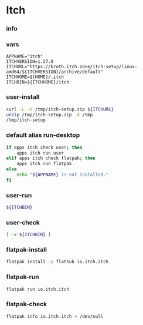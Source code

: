 # Itch

### info

### vars
```
APPNAME="itch"
ITCHVERSION=1.27.0
ITCHURL="https://broth.itch.zone/itch-setup/linux-amd64/${ITCHVERSION}/archive/default"
ITCHHOME=${HOME}/.itch
ITCHBIN=${ITCHHOME}/itch
```

### user-install
```sh interactive
curl -L -o /tmp/itch-setup.zip ${ITCHURL}
unzip /tmp/itch-setup.zip -d /tmp
/tmp/itch-setup
```

### default alias run-desktop
```sh
if apps itch check user; then
    apps itch run user
elif apps itch check flatpak; then
    apps itch run flatpak
else
    echo "${APPNAME} is not installed."
fi
```

### user-run
```sh
${ITCHBIN}
```

### user-check
```sh
[ -x ${ITCHBIN} ]
```

### flatpak-install
```sh
flatpak install -y flathub io.itch.itch
```

### flatpak-run
```sh
flatpak run io.itch.itch
```

### flatpak-check
```sh
flatpak info io.itch.itch > /dev/null
```

